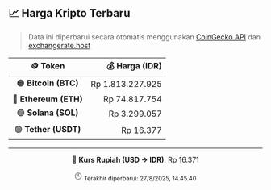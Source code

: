 

<!-- HARGA_KRIPTO -->
## 📈 Harga Kripto Terbaru

> Data ini diperbarui secara otomatis menggunakan [CoinGecko API](https://www.coingecko.com/) dan [exchangerate.host](https://exchangerate.host/)

<div align="center">

| 🪙 Token | 💰 Harga (IDR) |
|:------:|---------------:|
| 🟠 **Bitcoin (BTC)**   | Rp 1.813.227.925 |
| 🔵 **Ethereum (ETH)**  | Rp 74.817.754 |
| 🟣 **Solana (SOL)**    | Rp 3.299.057 |
| 🟢 **Tether (USDT)**   | Rp 16.377 |

---

💱 **Kurs Rupiah (USD → IDR)**: Rp 16.371

🕒 <sub>Terakhir diperbarui: 27/8/2025, 14.45.40</sub>

</div>
<!-- /HARGA_KRIPTO -->